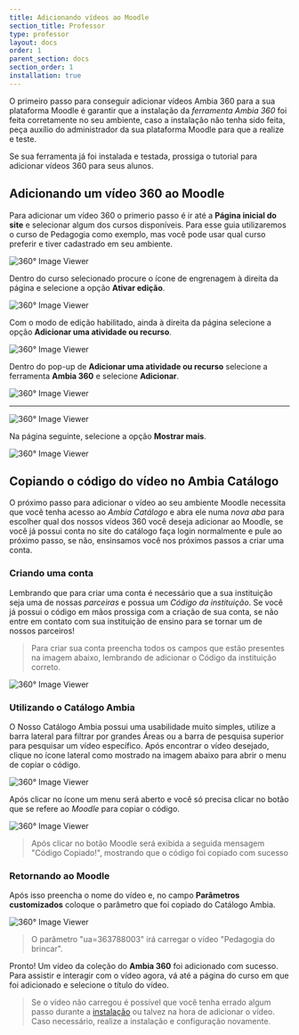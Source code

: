 ```yaml
---
title: Adicionando vídeos ao Moodle
section_title: Professor
type: professor
layout: docs
order: 1
parent_section: docs
section_order: 1
installation: true
---
```


O primeiro passo para conseguir adicionar vídeos Ambia 360 para a sua plataforma Moodle é garantir que a instalação
da *ferramenta Ambia 360* foi feita corretamente no seu ambiente, caso a instalação não tenha sido feita, peça
auxílio do administrador da sua plataforma Moodle para que a realize e teste.

Se sua ferramenta já foi instalada e testada, prossiga o tutorial para adicionar vídeos 360 para seus alunos.

## Adicionando um vídeo 360 ao Moodle

Para adicionar um vídeo 360 o primerio passo é ir até a **Página inicial do site** e selecionar algum dos cursos disponíveis. Para esse guia utilizaremos o curso de Pedagogia como exemplo, mas você pode usar qual curso preferir e tiver cadastrado em seu ambiente.

![360&deg; Image Viewer](../images/moodle/Moodle-SS5.png)

Dentro do curso selecionado procure o ícone de engrenagem à direita da página e selecione a opção **Ativar edição**.

![360&deg; Image Viewer](../images/moodle/Moodle-SS6.png)

Com o modo de edição habilitado, ainda à direita da página selecione a opção **Adicionar uma atividade ou recurso**.

![360&deg; Image Viewer](../images/moodle/Moodle-SS7.png)

Dentro do pop-up de **Adicionar uma atividade ou recurso** selecione a ferramenta **Ambia 360** e selecione **Adicionar**.

![360&deg; Image Viewer](../images/moodle/Moodle-SS8.png)

-----------------------------------

![360&deg; Image Viewer](../images/moodle/Moodle-SS9.png)

Na página seguinte, selecione a opção **Mostrar mais**.

![360&deg; Image Viewer](../images/moodle/Moodle-SS10.png)

## Copiando o código do vídeo no Ambia Catálogo

O próximo passo para adicionar o vídeo ao seu ambiente Moodle necessita que você tenha acesso ao *Ambia Catálogo* e abra ele numa *nova aba* para escolher qual dos nossos vídeos 360 você deseja adicionar ao Moodle, se você já possui conta no site do catálogo faça login normalmente e pule ao próximo passo, se não, ensinsamos você nos próximos passos a criar uma conta.

### Criando uma conta

Lembrando que para criar uma conta é necessário que a sua instituição seja uma de nossas *parceiras* e possua um *Código da instituição*. Se você já possui o código em mãos prossiga com a criação de sua conta, se não entre em contato com sua instituição de ensino para se tornar um de nossos parceiros!

>Para criar sua conta preencha todos os campos que estão presentes na imagem abaixo, lembrando de adicionar o Código da instituição correto.

![360&deg; Image Viewer](../images/catalogo/Catalogo-SS1.png)

### Utilizando o Catálogo Ambia

O Nosso Catálogo Ambia possui uma usabilidade muito simples, utilize a barra lateral para filtrar por grandes Áreas ou a barra de pesquisa superior para pesquisar um vídeo específico. Após encontrar o vídeo desejado, clique no ícone lateral como mostrado na imagem abaixo para abrir o menu de copiar o código.

![360&deg; Image Viewer](../images/catalogo/Catalogo-SS2.png)

Após clicar no ícone um menu será aberto e você só precisa clicar no botão que se refere ao *Moodle* para copiar o código.

![360&deg; Image Viewer](../images/catalogo/Catalogo-SS3.png)

>Após clicar no botão Moodle será exibida a seguida mensagem "Código Copiado!", mostrando que o código foi copiado com sucesso

### Retornando ao Moodle

Após isso preencha o nome do vídeo e, no campo **Parâmetros customizados** coloque o parâmetro que foi copiado do Catálogo Ambia.

![360&deg; Image Viewer](../images/moodle/Moodle-SS11.png)

>O parâmetro "ua=363788003" irá carregar o vídeo "Pedagogia do brincar".

Pronto! Um vídeo da coleção do **Ambia 360** foi adicionado com sucesso. Para assistir e interagir com o vídeo agora, vá até a página do curso em que foi adicionado e selecione o título do vídeo.

>Se o vídeo não carregou é possível que você tenha errado algum passo durante a [instalação](#guia-de-instalacao) ou talvez na hora de adicionar o vídeo. Caso necessário, realize a instalação e configuração novamente.